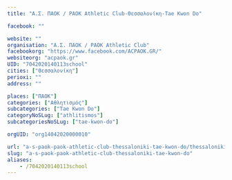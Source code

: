 ```yaml
---
title: "Α.Σ. ΠΑΟΚ / PAOK Athletic Club-Θεσσαλονίκη-Tae Kwon Do"

facebook: ""

website: ""
organisation: "Α.Σ. ΠΑΟΚ / PAOK Athletic Club"
facebookorg: "https://www.facebook.com/ACPAOK.GR/"
websiteorg: "acpaok.gr"
UID: "7042020140113school"
cities: ["Θεσσαλονίκη"]
perioxi: ""
address: ""

places: ["ΠΑΟΚ"]
categories: ["Αθλητισμός"]
subcategories: ["Tae Kwon Do"]
categoryNoSLug: ["athlitismos"]
subcategoriesNoSLug: ["tae-kwon-do"]

orgUID: "org14042020000010"

url: "a-s-paok-paok-athletic-club-thessaloniki-tae-kwon-do/thessaloniki"
slug: "a-s-paok-paok-athletic-club-thessaloniki-tae-kwon-do"
aliases:
    - /7042020140113school
---
```





